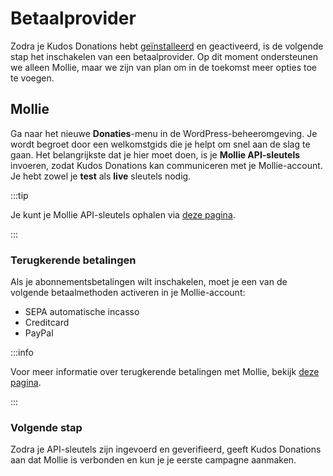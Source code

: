# Betaalprovider

Zodra je Kudos Donations hebt [geïnstalleerd](./install.md) en geactiveerd, is de volgende stap het inschakelen van een betaalprovider. Op dit moment ondersteunen we alleen Mollie, maar we zijn van plan om in de toekomst meer opties toe te voegen.

## Mollie

Ga naar het nieuwe **Donaties**-menu in de WordPress-beheeromgeving. Je wordt begroet door een welkomstgids die je helpt om snel aan de slag te gaan. Het belangrijkste dat je hier moet doen, is je **Mollie API-sleutels** invoeren, zodat Kudos Donations kan communiceren met je Mollie-account. Je hebt zowel je **test** als **live** sleutels nodig.

:::tip

Je kunt je Mollie API-sleutels ophalen via [deze pagina](https://mollie.com/dashboard/developers/api-keys).

:::

### Terugkerende betalingen
Als je abonnementsbetalingen wilt inschakelen, moet je een van de volgende betaalmethoden activeren in je Mollie-account:

- SEPA automatische incasso
- Creditcard
- PayPal

:::info

Voor meer informatie over terugkerende betalingen met Mollie, bekijk [deze pagina](https://help.mollie.com/hc/nl/articles/214072489-Hoe-gebruik-ik-Mollie-Recurring).

:::

### Volgende stap
Zodra je API-sleutels zijn ingevoerd en geverifieerd, geeft Kudos Donations aan dat Mollie is verbonden en kun je je eerste campagne aanmaken.

